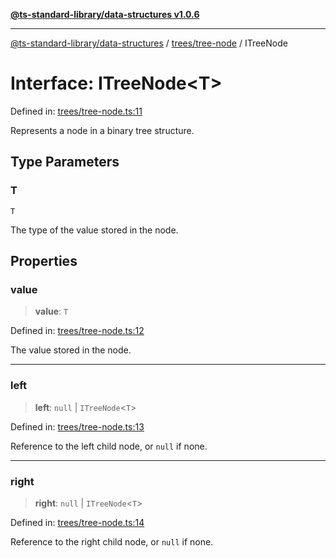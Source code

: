 [**@ts-standard-library/data-structures v1.0.6**](../../../README.md)

***

[@ts-standard-library/data-structures](../../../modules.md) / [trees/tree-node](../README.md) / ITreeNode

# Interface: ITreeNode\<T\>

Defined in: [trees/tree-node.ts:11](https://github.com/gabaudette/ts-stdlib/blob/4a412e6fb273dc9fcab54b84c05921f52dac4b3f/packages/data-structures/src/trees/tree-node.ts#L11)

Represents a node in a binary tree structure.

## Type Parameters

### T

`T`

The type of the value stored in the node.

## Properties

### value

> **value**: `T`

Defined in: [trees/tree-node.ts:12](https://github.com/gabaudette/ts-stdlib/blob/4a412e6fb273dc9fcab54b84c05921f52dac4b3f/packages/data-structures/src/trees/tree-node.ts#L12)

The value stored in the node.

***

### left

> **left**: `null` \| `ITreeNode`\<`T`\>

Defined in: [trees/tree-node.ts:13](https://github.com/gabaudette/ts-stdlib/blob/4a412e6fb273dc9fcab54b84c05921f52dac4b3f/packages/data-structures/src/trees/tree-node.ts#L13)

Reference to the left child node, or `null` if none.

***

### right

> **right**: `null` \| `ITreeNode`\<`T`\>

Defined in: [trees/tree-node.ts:14](https://github.com/gabaudette/ts-stdlib/blob/4a412e6fb273dc9fcab54b84c05921f52dac4b3f/packages/data-structures/src/trees/tree-node.ts#L14)

Reference to the right child node, or `null` if none.
